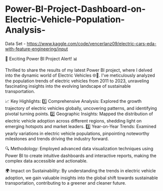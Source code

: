 # Power-BI-Project-Dashboard-on-Electric-Vehicle-Population-Analysis-

Data Set - https://www.kaggle.com/code/vencerlanz09/electric-cars-eda-with-feature-engineering/input

🚗 Exciting Power BI Project Alert! 📊

Thrilled to share the results of my latest Power BI project, where I delved into the dynamic world of Electric Vehicles 🌐🔌. I've meticulously analyzed the population trends of electric vehicles from 2011 to 2023, unraveling fascinating insights into the evolving landscape of sustainable transportation.

📈 Key Highlights:
1️⃣ Comprehensive Analysis: Explored the growth trajectory of electric vehicles globally, uncovering patterns, and identifying pivotal turning points.
2️⃣ Geographic Insights: Mapped the distribution of electric vehicle adoption across different regions, shedding light on emerging hotspots and market leaders.
3️⃣ Year-on-Year Trends: Examined yearly variations in electric vehicle populations, pinpointing noteworthy milestones and trends driving the industry forward.

🔍 Methodology:
Employed advanced data visualization techniques using Power BI to create intuitive dashboards and interactive reports, making the complex data accessible and actionable.

🌍 Impact on Sustainability:
By understanding the trends in electric vehicle adoption, we gain valuable insights into the global shift towards sustainable transportation, contributing to a greener and cleaner future.

